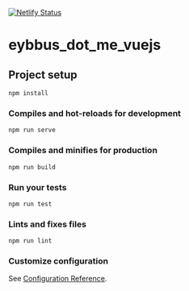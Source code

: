 [![Netlify Status](https://api.netlify.com/api/v1/badges/772d6f31-7e63-44a4-b666-c6bb6d618c95/deploy-status)](https://app.netlify.com/sites/trusting-darwin-299814/deploys)

# eybbus_dot_me_vuejs

## Project setup

```
npm install
```

### Compiles and hot-reloads for development

```
npm run serve
```

### Compiles and minifies for production

```
npm run build
```

### Run your tests

```
npm run test
```

### Lints and fixes files

```
npm run lint
```

### Customize configuration

See [Configuration Reference](https://cli.vuejs.org/config/).
